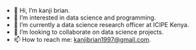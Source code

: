 - 👋 Hi, I’m kanji brian.
- 👀 I’m interested in data science and programming.
- 🌱 I’m currently a data science research officer at ICIPE Kenya.
- 💞️ I’m looking to collaborate on data science projects.
- 📫 How to reach me: kanjibrian1997@gmail.com.

<!---
kanjibrian/kanjibrian is a ✨ special ✨ repository because its `README.md` (this file) appears on your GitHub profile.
You can click the Preview link to take a look at your changes.
--->
